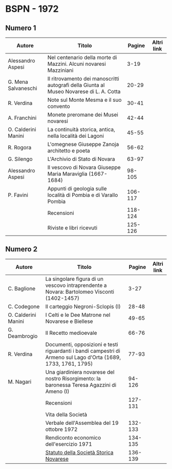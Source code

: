 # BSPN - 1972

## Numero 1

| Autore              | Titolo                                                                                  | Pagine  | Altri link |
|---------------------|-----------------------------------------------------------------------------------------|---------|------------|
| Alessandro Aspesi   | Nel centenario della morte di Mazzini. Alcuni novaresi Mazziniani                       | 3-19    |            |
| G. Mena Salvaneschi | Il ritrovamento dei manoscritti autografi della Giunta al Museo Novarese di L. A. Cotta | 20-29   |            |
| R. Verdina          | Note sul Monte Mesma e il suo convento                                                  | 30-41   |            |
| A. Franchini        | Monete preromane dei Musei novaresi                                                     | 42-44   |            |
| O. Calderini Manini | La continuità storica, antica, nella località dei Lagoni                                | 45-55   |            |
| R. Rogora           | L'omegnese Giuseppe Zanoja architetto e poeta                                           | 56-62   |            |
| G. Silengo          | L'Archivio di Stato di Novara                                                           | 63-97   |            |
| Alessandro Aspesi   | Il vescovo di Novara Giuseppe Maria Maraviglia (1667-1684)                              | 98-105  |            |
| P. Favini           | Appunti di geologia sulle località di Pombia e di Varallo Pombia                        | 106-117 |            |
|                     | Recensioni                                                                              | 118-124 |            |
|                     | Riviste e libri ricevuti                                                                | 125-126 |            |

## Numero 2

| Autore              | Titolo                                                                                                          | Pagine  | Altri link |
|---------------------|-----------------------------------------------------------------------------------------------------------------|---------|------------|
| C. Baglione         | La singolare figura di un vescovo intraprendente a Novara: Bartolomeo Visconti (1402-1457)                      | 3-27    |            |
| C. Codegone         | Il carteggio Negroni-Sclopis (I)                                                                                | 28-48   |            |
| O. Calderini Manini | I Celti e le Dee Matrone nel Novarese e Biellese                                                                | 49-65   |            |
| G. Deambrogio       | Il Recetto medioevale                                                                                           | 66-76   |            |
| R. Verdina          | Documenti, opposizioni e testi riguardanti i bandi campestri di Armeno sul Lago d'Orta (1689, 1733, 1761, 1795) | 77-93   |            |
| M. Nagari           | Una giardiniera novarese del nostro Risorgimento: la baronessa Teresa Agazzini di Ameno (I)                     | 94-126  |            |
|                     | Recensioni                                                                                                      | 127-131 |            |
|                     | Vita della Società                                                                                              |         |            |
|                     | Verbale dell'Assemblea del 19 ottobre 1972                                                                      | 132-133 |            |
|                     | Rendiconto economico dell'esercizio 1971                                                                        | 134-135 |            |
|                     | [Statuto della Società Storica Novarese](http://www.ssno.it/SSN/ssn_stat.html)                                  | 136-139 |            |